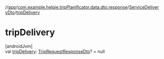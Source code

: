 //[app](../../../index.md)/[com.example.helpie.tripPlanificator.data.dto.response](../index.md)/[ServiceDeliveryDto](index.md)/[tripDelivery](trip-delivery.md)

# tripDelivery

[androidJvm]\
val [tripDelivery](trip-delivery.md): [TripRequestResponseDto](../-trip-request-response-dto/index.md)? = null
